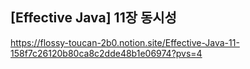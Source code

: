 ## [Effective Java] 11장 동시성
https://flossy-toucan-2b0.notion.site/Effective-Java-11-158f7c26120b80ca8c2dde48b1e06974?pvs=4
